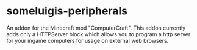 someluigis-peripherals
======================

An addon for the Minecraft mod "ComputerCraft". This addon currently adds only a HTTPServer block which allows you to program a http server for your ingame computers for usage on external web browsers.